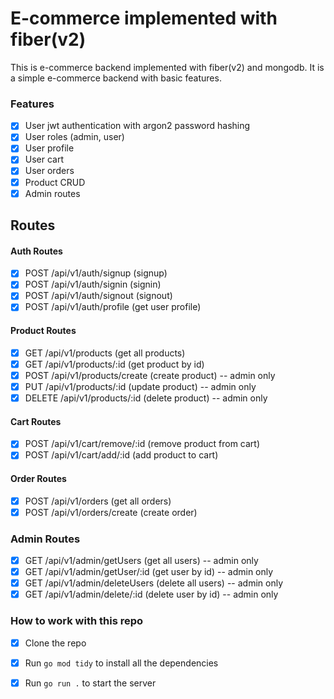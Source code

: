 # E-commerce implemented with fiber(v2)

 This is e-commerce backend implemented with fiber(v2) and mongodb. It is a simple e-commerce backend with basic features.

### Features

- [x] User jwt authentication with argon2 password hashing
- [x] User roles (admin, user)
- [x] User profile
- [x] User cart
- [x] User orders
- [x] Product CRUD
- [x] Admin routes

## Routes

#### Auth Routes

- [x] POST /api/v1/auth/signup (signup)
- [x] POST /api/v1/auth/signin (signin)
- [x] POST /api/v1/auth/signout (signout)
- [x] POST /api/v1/auth/profile (get user profile)

#### Product Routes

- [x] GET /api/v1/products (get all products)
- [x] GET /api/v1/products/:id (get product by id)
- [x] POST /api/v1/products/create (create product) -- admin only
- [x] PUT /api/v1/products/:id (update product) -- admin only
- [x] DELETE /api/v1/products/:id (delete product) -- admin only      

#### Cart Routes

- [x] POST /api/v1/cart/remove/:id  (remove product from cart)
- [x] POST /api/v1/cart/add/:id   (add product to cart)

#### Order Routes

- [x] POST /api/v1/orders        (get all orders)
- [x] POST /api/v1/orders/create   (create order)

### Admin Routes

- [x] GET /api/v1/admin/getUsers (get all users) -- admin only
- [x] GET /api/v1/admin/getUser/:id (get user by id) -- admin only
- [x] GET /api/v1/admin/deleteUsers (delete all users) -- admin only
- [x] GET /api/v1/admin/delete/:id (delete user by id) -- admin only

### How to work with this repo

- [x] Clone the repo
- [x] Run `go mod tidy` to install all the dependencies
- [x] Run `go run .` to start the server




